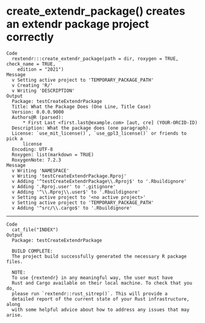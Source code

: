 # create_extendr_package() creates an extendr package project correctly

    Code
      rextendr:::create_extendr_package(path = dir, roxygen = TRUE, check_name = TRUE,
        edition = "2021")
    Message
      v Setting active project to 'TEMPORARY_PACKAGE_PATH'
      v Creating 'R/'
      v Writing 'DESCRIPTION'
    Output
      Package: testCreateExtendrPackage
      Title: What the Package Does (One Line, Title Case)
      Version: 0.0.0.9000
      Authors@R (parsed):
          * First Last <first.last@example.com> [aut, cre] (YOUR-ORCID-ID)
      Description: What the package does (one paragraph).
      License: `use_mit_license()`, `use_gpl3_license()` or friends to pick a
          license
      Encoding: UTF-8
      Roxygen: list(markdown = TRUE)
      RoxygenNote: 7.2.3
    Message
      v Writing 'NAMESPACE'
      v Writing 'testCreateExtendrPackage.Rproj'
      v Adding '^testCreateExtendrPackage\\.Rproj$' to '.Rbuildignore'
      v Adding '.Rproj.user' to '.gitignore'
      v Adding '^\\.Rproj\\.user$' to '.Rbuildignore'
      v Setting active project to '<no active project>'
      v Setting active project to 'TEMPORARY_PACKAGE_PATH'
      v Adding '^src/\\.cargo$' to '.Rbuildignore'

---

    Code
      cat_file("INDEX")
    Output
      Package: testCreateExtendrPackage
      
      BUILD COMPLETE:
      The project build successfully generated the necessary R package files.
      
      NOTE:
      To use {rextendr} in any meaningful way, the user must have
      Rust and Cargo available on their local machine. To check that you do,
      please run `rextendr::rust_sitrep()`. This will provide a
      detailed report of the current state of your Rust infrastructure, along
      with some helpful advice about how to address any issues that may arise.

